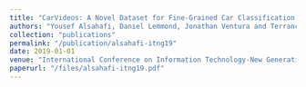 ```yaml
---
title: "CarVideos: A Novel Dataset for Fine-Grained Car Classification in Videos"
authors: "Yousef Alsahafi, Daniel Lemmond, Jonathan Ventura and Terrance Boult"
collection: "publications"
permalink: "/publication/alsahafi-itng19"
date: 2019-01-01
venue: "International Conference on Information Technology-New Generations (ITNG 2019)"
paperurl: "/files/alsahafi-itng19.pdf"
---
```


